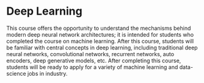 # Deep Learning

This course offers the opportunity to understand the mechanisms behind modern deep neural network architectures; it is intended for students who completed the course on machine learning. After this course, students will be familiar with central concepts in deep learning, including traditional deep neural networks, convolutional networks, recurrent networks, auto encoders, deep generative models, etc. After completing this course, students will be ready to apply for a variety of machine learning and data-science jobs in industry.  

